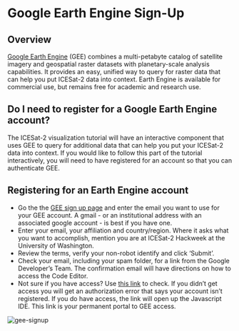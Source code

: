 # Google Earth Engine Sign-Up

## Overview

[Google Earth Engine](https://earthengine.google.com/) (GEE) combines a multi-petabyte catalog of satellite imagery and geospatial raster datasets with planetary-scale analysis capabilities. It provides an easy, unified way to query for raster data that can help you put ICESat-2 data into context. Earth Engine is available for commercial use, but remains free for academic and research use.

## Do I need to register for a Google Earth Engine account?

The ICESat-2 visualization tutorial will have an interactive component that uses GEE to query for additional data that can help you put your ICESat-2 data into context. 
If you would like to follow this part of the tutorial interactively, you will need to have registered for an account so that you can authenticate GEE. 

## Registering for an Earth Engine account

* Go the the [GEE sign up page](https://signup.earthengine.google.com/) and enter the email you want to use for your GEE account. A gmail - or an institutional address with an associated google account - is best if you have one.
* Enter your email, your affiliation and country/region. Where it asks what you want to accomplish, mention you are at ICESat-2 Hackweek at the University of Washington.
* Review the terms, verify your non-robot identify and click ‘Submit’.
* Check your email, including your spam folder, for a link from the Google Developer’s Team. The confirmation email will have directions on how to access the Code Editor.
* Not sure if you have access? Use [this link](https://code.earthengine.google.com/) to check. If you didn’t get access you will get an authorization error that says your account isn’t registered. If you do have access, the link will open up the Javascript IDE. This link is your permanent portal to GEE access.

![gee-signup](../../img/gee-signup.jpeg)
